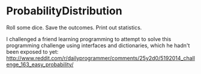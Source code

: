 # ProbabilityDistribution
Roll some dice. Save the outcomes. Print out statistics.

I challenged a friend learning programming to attempt to solve this programming challenge using interfaces and dictionaries, which he hadn't been exposed to yet:
http://www.reddit.com/r/dailyprogrammer/comments/25y2d0/5192014_challenge_163_easy_probability/
